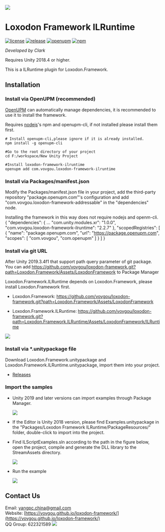 ![](docs/images/icon.png)

# Loxodon Framework ILRuntime

[![license](https://img.shields.io/github/license/vovgou/loxodon-framework?color=blue)](https://github.com/vovgou/loxodon-framework/blob/master/LICENSE) [![release](https://img.shields.io/github/v/tag/vovgou/loxodon-framework?label=release)](https://github.com/vovgou/loxodon-framework/releases)
[![openupm](https://img.shields.io/npm/v/com.vovgou.loxodon-framework-ilruntime?label=openupm&registry_uri=https://package.openupm.com)](https://openupm.com/packages/com.vovgou.loxodon-framework-ilruntime/)
[![npm](https://img.shields.io/npm/v/com.vovgou.loxodon-framework-ilruntime)](https://www.npmjs.com/package/com.vovgou.loxodon-framework-ilruntime)

*Developed by Clark*

Requires Unity 2018.4 or higher.

This is a ILRuntime plugin for Loxodon.Framework.

## Installation

### Install via OpenUPM (recommended)

[OpenUPM](https://openupm.com/) can automatically manage dependencies, it is recommended to use it to install the framework.

Requires [nodejs](https://nodejs.org/en/download/)'s npm and openupm-cli, if not installed please install them first.

    # Install openupm-cli,please ignore if it is already installed.
    npm install -g openupm-cli

    #Go to the root directory of your project
    cd F:/workspace/New Unity Project

    #Install loxodon-framework-ilruntime
    openupm add com.vovgou.loxodon-framework-ilruntime

### Install via Packages/manifest.json

Modify the Packages/manifest.json file in your project, add the third-party repository "package.openupm.com"'s configuration and add "com.vovgou.loxodon-framework-addressable" in the "dependencies" node.

Installing the framework in this way does not require nodejs and openm-cli.
 {
      "dependencies": {
        ...
        "com.unity.modules.xr": "1.0.0",
        "com.vovgou.loxodon-framework-ilruntime": "2.2.7"
      },
      "scopedRegistries": [ {
          "name": "package.openupm.com",
          "url": "https://package.openupm.com",
          "scopes": [
            "com.vovgou",
            "com.openupm"
          ]
        }
      ]
    }

### Install via git URL

After Unity 2019.3.4f1 that support path query parameter of git package. You can add https://github.com/vovgou/loxodon-framework.git?path=Loxodon.Framework/Assets/LoxodonFramework to Package Manager

Loxodon.Framework.ILRuntime depends on Loxodon.Framework, please install Loxodon.Framework first.

- Loxodon.Framework:  https://github.com/vovgou/loxodon-framework.git?path=Loxodon.Framework/Assets/LoxodonFramework

- Loxodon.Framework.ILRuntime: https://github.com/vovgou/loxodon-framework.git?path=Loxodon.Framework.ILRuntime/Assets/LoxodonFramework/ILRuntime


![](docs/images/install_via_git.png)

### Install via *.unitypackage file

Download Loxodon.Framework.unitypackage and Loxodon.Framework.ILRuntime.unitypackage, import them into your project.

- [Releases](https://github.com/vovgou/loxodon-framework/releases)


### Import the samples

 - Unity 2019 and later versions can import examples through Package Manager.

   ![](docs/images/install_examples.png)
   
 - If the Editor is Unity 2018 version, please find Examples.unitypackage in the "Packages/Loxodon Framework ILRuntime/PackageResources/" folder, double-click to import into the project.
 - Find ILScriptExamples.sln according to the path in the figure below, open the project, compile and generate the DLL library to the StreamAssets directory.

   ![](docs/images/example_project.png)

 - Run the example

   ![](docs/images/example_ilruntime.png)

## Contact Us
Email: [yangpc.china@gmail.com](mailto:yangpc.china@gmail.com)   
Website: [https://vovgou.github.io/loxodon-framework/](https://vovgou.github.io/loxodon-framework/)  
QQ Group: 622321589 [![](https://pub.idqqimg.com/wpa/images/group.png)](https:////shang.qq.com/wpa/qunwpa?idkey=71c1e43c24900ee84aeffc76fb67c0bacddc3f62a516fe80eae6b9521f872c59)
